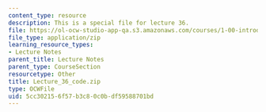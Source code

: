 ```yaml
---
content_type: resource
description: This is a special file for lecture 36.
file: https://ol-ocw-studio-app-qa.s3.amazonaws.com/courses/1-00-introduction-to-computers-and-engineering-problem-solving-spring-2012/5cc302156f57b3c80c0bdf59588701bd_Lecture_36_code.zip
file_type: application/zip
learning_resource_types:
- Lecture Notes
parent_title: Lecture Notes
parent_type: CourseSection
resourcetype: Other
title: Lecture_36_code.zip
type: OCWFile
uid: 5cc30215-6f57-b3c8-0c0b-df59588701bd
---
```

